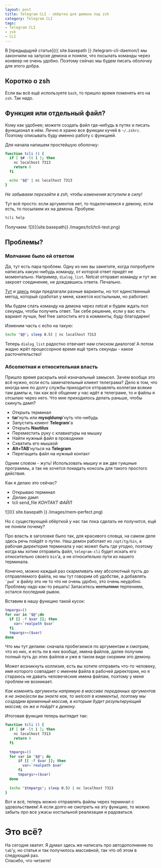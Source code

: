 ```yaml
---
layout: post
title: Telegram CLI - обёртка для демона под zsh
category: Telegram CLI
tags:
- Telegram CLI
- zsh
- CLI
---
```


В [предыдщуей статье]({{ site.basepath }} /telegram-cli-daemon/) мы закончили на запуске демона и поняли, что посылать команды через конвеер не очень удобно. Поэтому сейчас мы будем писать оболочку для этого добра.

## Коротко о zsh
Если вы всё ещё используете `bash`, то пришло время поменять его на `zsh`. Так надо.

## Функция или отдельный файл?
Кому как удобнее; можете создать файл где-нибудь в путях и писать функционал в нём. Лично я храню все функции кучей в `~/.zshrc`. Поэтому описывать буду именно работу с функцией.

Для начала напишем простейшую оболочку:

~~~ bash
function tcli () {
  if [ $# -lt 1 ]; then
    nc localhost 7313
    return 0
  fi

  echo "$@" | nc localhost 7313
}
~~~

*Не забываем перезайти в zsh, чтобы изменения вступили в силу!*

Тут всё просто: если аргументов нет, то подключаемся к демону, если есть, то посылаем их на демона. Пробуем:

~~~ bash
tcli help
~~~

Получаем:
![]({{site.basepath}} /images/tcli/tcli-test.png)

## Проблемы?

### Молчание было ей ответом

Да, тут есть пара проблем. Одну из них вы заметите, когда попробуете написать какую-нибудь команду, от которой ответ придёт не моментально. Например, `dialog_list`. Netcat отправит команду и тут же закроет соединение, не дождавшись ответа. Печально.  

[Тут](https://superuser.com/questions/261900/how-can-i-pipe-commands-to-a-netcat-that-will-stay-alive) и [здесь](https://unix.stackexchange.com/questions/150385/nc-not-waiting-for-server-disconnect-on-os-x) люди предлагали разные варианты, но тот единственный метод, который сработал у меня, кажется костыльным, но работает.  

Мы будем слать команду на демона через netcat и будем ждать пол секунды, чтобы получить ответ. Так себе решение, если у вас есть вариант лучше, feel free запостить его в комменты, буду благодарен!  

Изменим часть с echo на такую:

~~~ bash
(echo "$@"; sleep 0.5) | nc localhost 7313
~~~

Теперь `dialog_list` радостно отвечает нам списком диалогов! А потом жадно жрёт процессорное время ещё треть секунды - какое расточительство!

### Абсолютная и относительная власть

Пришло время раскрыть мой изначальный замысел. Зачем вообще это всё нужно, если есть замечательный клиент телеграма? Дело в том, что иногда мне по долгу службы приходится отправлять коллегам всякие там дампы и, так как всё общение у нас идёт в телеграме, то и файлы я отсылаю через него. Что мне приходилось делать раньше, чтобы скинуть дамп?

* Открыть терминал
* **tar**'нуть или **mysqldump**'нуть что-нибудь
* Запустить клиент **Telegram**'a
* Открыть **Nautilus**
* Переместить руку с клавиатуры на мышку
* Найти нужный файл в проводнике
* Схватить его мышкой
* **Alt+TAB**'нуться на **Telegram**
* Перетащить файл на нужный контакт

Одним словом - жуть! Использовать мышку и аж две гуишные программы, а так не хочется покидать консоль для такого простого действия.  

Как я делаю это сейчас?

* Открываю терминал
* Делаю дамп
* tcli send_file *КОНТАКТ* *ФАЙЛ*

![]({{ site.basepath }} /images/mem-perfect.png)

Но с существующей обёрткой у нас так пока сделать не получится, ещё не поняли почему?  

Про власть в заголовке было так, для красивого словца, на самом деле здесь речь пойдёт о путях. Наш демон работает из `/opt/tg/bin`, а рабочая директория терминала у нас может быть где угодно, поэтому когда мы хотим отправить файл, `telegram-cli` будет искать его относительно своего `bin`'a, а не относительно пути из нашего терминала.  

Конечно, можно каждый раз скармливать ему абсолютный пусть до отправляемого файла, но мы тут говорим об удобстве, а добавлять `` `pwd` `` к файлу это не то что не очень удобно, это очень неудобно. Проблему надо как-то решать! Запаситесь <s>костылями</s> терпением, остался последний рывок.  

Вставим в нашу функцию такой кусок:

~~~ bash
tmpargs=()
for var in "$@";do
  if [[ -f $var ]]; then
    var=`realpath $var`
  fi
  tmpargs+=($var)
done
~~~

Что мы тут делаем: сначала пробегаемся по аргументам и смотрим, что из них, и есть ли в них вообще, имена файлов, далее получим полный путь до этих файлов и уже в таком виде скормим это демону.

Может возникнуть коллизия, есть вы хотите отправить что-то человеку, имя которого совпадает с именем файла в рабочей директории, но я стараюсь не давать человеческие имена файлам, поэтому у меня проблем не возникает.  

*Как изменять аргументы напрямую в массиве переданных аргументов я не знаю(если вы знаете как, то welcom в комменты), поэтому мы создадим временный массив, в которым будет результирующий массив; он же и пойдёт к демону.*  

Итоговая функция теперь выглядит так:

~~~ bash
function tcli () {
  if [ $# -lt 1 ]; then
    nc localhost 7313
    return 0
  fi
  
  tmpargs=()
  for var in "$@"; do
      if [[ -f $var ]]; then
        var=`realpath $var`
      fi
      tmpargs+=($var)
  done
  
  (echo "$tmpargs"; sleep 0.5) | nc localhost 7313
}
~~~

Вот и всё, теперь можно отправлять файлы через терминал с удовольствием! А если долго не смотреть на эту функцию, то можно забыть про все ужасы костыльной реализации и радоваться.

# Это всё?

На сегодня хватит. Я думал здесь же написать про автодополнение по `tab`'у, но статья и так получилось массивной, так что об этом в следующий раз.  
Спасибо, что читаете!